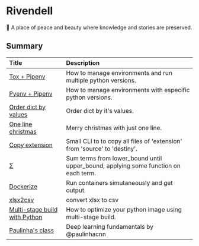 # Rivendell
:seedling: A place of peace and beauty where knowledge and stories are preserved.

## Summary

|Title|Description|
|:----|:----------|
|[Tox + Pipenv](toxpipenv/)| How to manage environments and run multiple python versions.|
|[Pyenv + Pipenv](pyenvpipenv/)| How to manage environments with especific python versions.|
|[Order dict by values](orderdictbyvalue/)| Order dict by it's values.|
|[One line christmas](onelinechristmas/)| Merry christmas with just one line.|
|[Copy extension](copyextension/)| Small CLI to to copy all files of 'extension' from 'source' to 'destiny'.|
|[Σ](summation/)| Sum terms from lower_bound until upper_bound, applying some function on each term.|
|[Dockerize](dockerize/)| Run containers simutaneously and get output.|
|[xlsx2csv](xlsx2csv/)| convert xlsx to csv |
|[Multi-stage build with Python](multistagepython/)|How to optimize your python image using multi-stage build. |
|[Paulinha's class](paulinhaclass/)| Deep learning fundamentals by @paulinhacnn |
